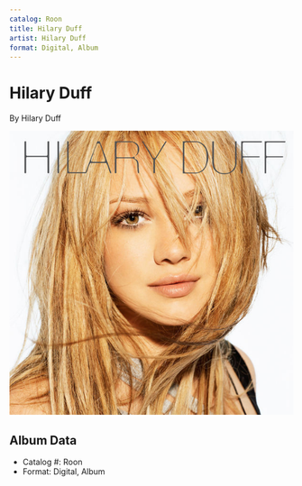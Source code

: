 ```yaml
---
catalog: Roon
title: Hilary Duff
artist: Hilary Duff
format: Digital, Album
---
```


# Hilary Duff

By Hilary Duff

![](../../assets/albumcovers/Hilary_Duff-Hilary_Duff.png)

## Album Data

- Catalog #: Roon
- Format: Digital, Album

